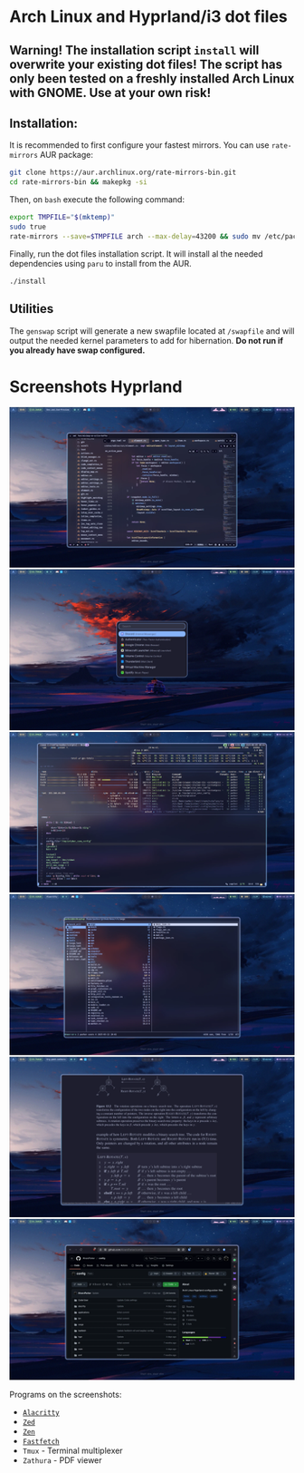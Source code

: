 # Arch Linux and Hyprland/i3 dot files

## Warning! The installation script `install` will overwrite your existing dot files! The script has only been tested on a freshly installed Arch Linux with GNOME. Use at your own risk!

## Installation:

It is recommended to first configure your fastest mirrors. You can use `rate-mirrors` AUR package:

```bash
git clone https://aur.archlinux.org/rate-mirrors-bin.git
cd rate-mirrors-bin && makepkg -si
```

Then, on `bash` execute the following command:

```bash
export TMPFILE="$(mktemp)"
sudo true
rate-mirrors --save=$TMPFILE arch --max-delay=43200 && sudo mv /etc/pacman.d/mirrorlist /etc/pacman.d/mirrorlist-backup && sudo mv $TMPFILE /etc/pacman.d/mirrorlist
```

Finally, run the dot files installation script. It will install al the needed dependencies using `paru` to install from the AUR.

```
./install
```

## Utilities

The `genswap` script will generate a new swapfile located at `/swapfile` and will output the needed kernel parameters to add for hibernation. **Do not run if you already have swap configured.**

# Screenshots Hyprland

![S1](./screenshots/S1.webp)
![S6](./screenshots/S6.webp)
![S2](./screenshots/S2.webp)
![S3](./screenshots/S3.webp)
![S4](./screenshots/S4.webp)
![S5](./screenshots/S5.webp)

Programs on the screenshots:

- [`Alacritty`](https://github.com/alacritty/alacritty)
- [`Zed`](https://zed.dev)
- [`Zen`](https://zen-browser.app/)
- [`Fastfetch`](https://github.com/fastfetch-cli/fastfetch)
- `Tmux` - Terminal multiplexer
- `Zathura` - PDF viewer
